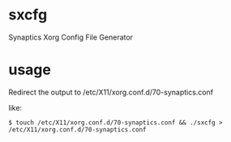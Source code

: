 # sxcfg
Synaptics Xorg Config File Generator

# usage
Redirect the output to /etc/X11/xorg.conf.d/70-synaptics.conf

like:

    $ touch /etc/X11/xorg.conf.d/70-synaptics.conf && ./sxcfg > /etc/X11/xorg.conf.d/70-synaptics.conf
